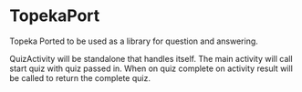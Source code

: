 # TopekaPort
Topeka Ported to be used as a library for question and answering.

QuizActivity will be standalone that handles itself.
The main activity will call start quiz with quiz passed in.
When on quiz complete on activity result will be called to return the complete quiz.
